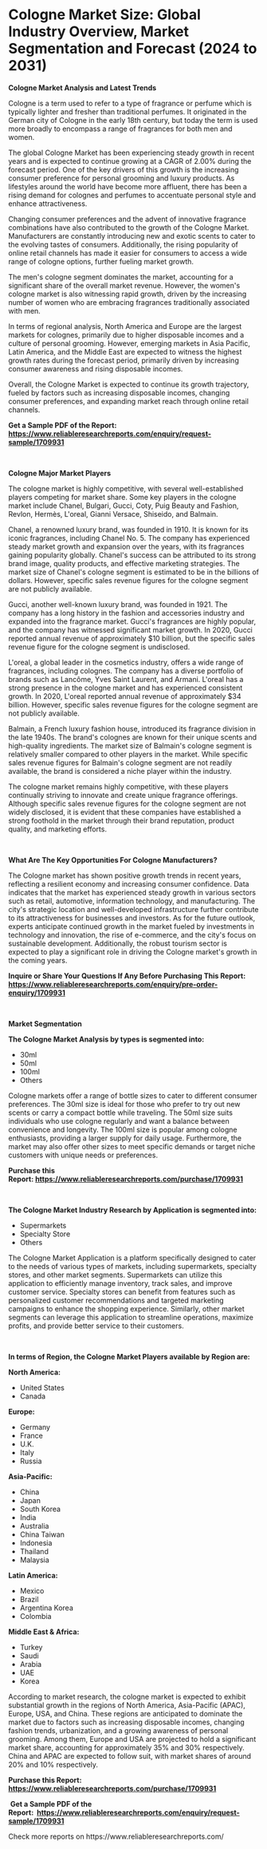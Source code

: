<p><h1>Cologne Market Size: Global Industry Overview, Market Segmentation and Forecast (2024 to 2031)</h1></p><p><strong>Cologne Market Analysis and Latest Trends</strong></p>
<p><p>Cologne is a term used to refer to a type of fragrance or perfume which is typically lighter and fresher than traditional perfumes. It originated in the German city of Cologne in the early 18th century, but today the term is used more broadly to encompass a range of fragrances for both men and women.</p><p>The global Cologne Market has been experiencing steady growth in recent years and is expected to continue growing at a CAGR of 2.00% during the forecast period. One of the key drivers of this growth is the increasing consumer preference for personal grooming and luxury products. As lifestyles around the world have become more affluent, there has been a rising demand for colognes and perfumes to accentuate personal style and enhance attractiveness.</p><p>Changing consumer preferences and the advent of innovative fragrance combinations have also contributed to the growth of the Cologne Market. Manufacturers are constantly introducing new and exotic scents to cater to the evolving tastes of consumers. Additionally, the rising popularity of online retail channels has made it easier for consumers to access a wide range of cologne options, further fueling market growth.</p><p>The men's cologne segment dominates the market, accounting for a significant share of the overall market revenue. However, the women's cologne market is also witnessing rapid growth, driven by the increasing number of women who are embracing fragrances traditionally associated with men.</p><p>In terms of regional analysis, North America and Europe are the largest markets for colognes, primarily due to higher disposable incomes and a culture of personal grooming. However, emerging markets in Asia Pacific, Latin America, and the Middle East are expected to witness the highest growth rates during the forecast period, primarily driven by increasing consumer awareness and rising disposable incomes.</p><p>Overall, the Cologne Market is expected to continue its growth trajectory, fueled by factors such as increasing disposable incomes, changing consumer preferences, and expanding market reach through online retail channels.</p></p>
<p><strong>Get a Sample PDF of the Report:&nbsp; <a href="https://www.reliableresearchreports.com/enquiry/request-sample/1709931">https://www.reliableresearchreports.com/enquiry/request-sample/1709931</a></strong></p>
<p>&nbsp;</p>
<p><strong>Cologne Major Market Players</strong></p>
<p><p>The cologne market is highly competitive, with several well-established players competing for market share. Some key players in the cologne market include Chanel, Bulgari, Gucci, Coty, Puig Beauty and Fashion, Revlon, Hermès, L'oreal, Gianni Versace, Shiseido, and Balmain.</p><p>Chanel, a renowned luxury brand, was founded in 1910. It is known for its iconic fragrances, including Chanel No. 5. The company has experienced steady market growth and expansion over the years, with its fragrances gaining popularity globally. Chanel's success can be attributed to its strong brand image, quality products, and effective marketing strategies. The market size of Chanel's cologne segment is estimated to be in the billions of dollars. However, specific sales revenue figures for the cologne segment are not publicly available.</p><p>Gucci, another well-known luxury brand, was founded in 1921. The company has a long history in the fashion and accessories industry and expanded into the fragrance market. Gucci's fragrances are highly popular, and the company has witnessed significant market growth. In 2020, Gucci reported annual revenue of approximately $10 billion, but the specific sales revenue figure for the cologne segment is undisclosed.</p><p>L'oreal, a global leader in the cosmetics industry, offers a wide range of fragrances, including colognes. The company has a diverse portfolio of brands such as Lancôme, Yves Saint Laurent, and Armani. L'oreal has a strong presence in the cologne market and has experienced consistent growth. In 2020, L'oreal reported annual revenue of approximately $34 billion. However, specific sales revenue figures for the cologne segment are not publicly available.</p><p>Balmain, a French luxury fashion house, introduced its fragrance division in the late 1940s. The brand's colognes are known for their unique scents and high-quality ingredients. The market size of Balmain's cologne segment is relatively smaller compared to other players in the market. While specific sales revenue figures for Balmain's cologne segment are not readily available, the brand is considered a niche player within the industry.</p><p>The cologne market remains highly competitive, with these players continually striving to innovate and create unique fragrance offerings. Although specific sales revenue figures for the cologne segment are not widely disclosed, it is evident that these companies have established a strong foothold in the market through their brand reputation, product quality, and marketing efforts.</p></p>
<p>&nbsp;</p>
<p><strong>What Are The Key Opportunities For Cologne Manufacturers?</strong></p>
<p><p>The Cologne market has shown positive growth trends in recent years, reflecting a resilient economy and increasing consumer confidence. Data indicates that the market has experienced steady growth in various sectors such as retail, automotive, information technology, and manufacturing. The city's strategic location and well-developed infrastructure further contribute to its attractiveness for businesses and investors. As for the future outlook, experts anticipate continued growth in the market fueled by investments in technology and innovation, the rise of e-commerce, and the city's focus on sustainable development. Additionally, the robust tourism sector is expected to play a significant role in driving the Cologne market's growth in the coming years.</p></p>
<p><strong>Inquire or Share Your Questions If Any Before Purchasing This Report: <a href="https://www.reliableresearchreports.com/enquiry/pre-order-enquiry/1709931">https://www.reliableresearchreports.com/enquiry/pre-order-enquiry/1709931</a></strong></p>
<p>&nbsp;</p>
<p><strong>Market Segmentation</strong></p>
<p><strong>The Cologne Market Analysis by types is segmented into:</strong></p>
<p><ul><li>30ml</li><li>50ml</li><li>100ml</li><li>Others</li></ul></p>
<p><p>Cologne markets offer a range of bottle sizes to cater to different consumer preferences. The 30ml size is ideal for those who prefer to try out new scents or carry a compact bottle while traveling. The 50ml size suits individuals who use cologne regularly and want a balance between convenience and longevity. The 100ml size is popular among cologne enthusiasts, providing a larger supply for daily usage. Furthermore, the market may also offer other sizes to meet specific demands or target niche customers with unique needs or preferences.</p></p>
<p><strong>Purchase this Report:&nbsp;<a href="https://www.reliableresearchreports.com/purchase/1709931">https://www.reliableresearchreports.com/purchase/1709931</a></strong></p>
<p>&nbsp;</p>
<p><strong>The Cologne Market Industry Research by Application is segmented into:</strong></p>
<p><ul><li>Supermarkets</li><li>Specialty Store</li><li>Others</li></ul></p>
<p><p>The Cologne Market Application is a platform specifically designed to cater to the needs of various types of markets, including supermarkets, specialty stores, and other market segments. Supermarkets can utilize this application to efficiently manage inventory, track sales, and improve customer service. Specialty stores can benefit from features such as personalized customer recommendations and targeted marketing campaigns to enhance the shopping experience. Similarly, other market segments can leverage this application to streamline operations, maximize profits, and provide better service to their customers.</p></p>
<p>&nbsp;</p>
<p><strong>In terms of Region, the Cologne Market Players available by Region are:</strong></p>
<p>
    <p> <strong> North America: </strong>
        <ul>
            <li>United States</li>
            <li>Canada</li>
        </ul>
        </p> 
    <p> <strong> Europe: </strong>
        <ul>
            <li>Germany</li>
            <li>France</li>
            <li>U.K.</li>
            <li>Italy</li>
            <li>Russia</li>
        </ul>
        </p> 
    <p> <strong> Asia-Pacific: </strong>
        <ul>
            <li>China</li>
            <li>Japan</li>
            <li>South Korea</li>
            <li>India</li>
            <li>Australia</li>
            <li>China Taiwan</li>
            <li>Indonesia</li>
            <li>Thailand</li>
            <li>Malaysia</li>
        </ul>
        </p> 
    <p> <strong> Latin America: </strong>
        <ul>
            <li>Mexico</li>
            <li>Brazil</li>
            <li>Argentina Korea</li>
            <li>Colombia</li>
        </ul>
        </p> 
    <p> <strong> Middle East & Africa: </strong>
        <ul>
            <li>Turkey</li>
            <li>Saudi</li>
            <li>Arabia</li>
            <li>UAE</li>
            <li>Korea</li>
        </ul>
    </p>
    </p>
<p><p>According to market research, the cologne market is expected to exhibit substantial growth in the regions of North America, Asia-Pacific (APAC), Europe, USA, and China. These regions are anticipated to dominate the market due to factors such as increasing disposable incomes, changing fashion trends, urbanization, and a growing awareness of personal grooming. Among them, Europe and USA are projected to hold a significant market share, accounting for approximately 35% and 30% respectively. China and APAC are expected to follow suit, with market shares of around 20% and 10% respectively.</p></p>
<p><strong>Purchase this Report: <a href="https://www.reliableresearchreports.com/purchase/1709931">https://www.reliableresearchreports.com/purchase/1709931</a></strong></p>
<p>&nbsp;<strong>Get a Sample PDF of the Report:&nbsp;&nbsp;<a href="https://www.reliableresearchreports.com/enquiry/request-sample/1709931">https://www.reliableresearchreports.com/enquiry/request-sample/1709931</a></strong></p>
<p><strong></strong></p>
<p>Check more reports on https://www.reliableresearchreports.com/</p>